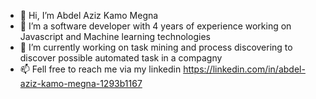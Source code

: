 - 👋 Hi, I’m Abdel Aziz Kamo Megna
- 👀 I’m a software developer with 4 years of experience working on Javascript and Machine learning technologies
- 🌱 I’m currently working on task mining and process discovering to discover possible automated task in a compagny
- 📫 Fell free to reach me via my linkedin https://linkedin.com/in/abdel-aziz-kamo-megna-1293b1167
